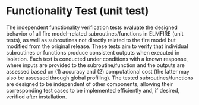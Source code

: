 # Functionality Test (unit test)

The independent functionality verification tests evaluate the designed behavior of all fire model–related subroutines/functions in ELMFIRE (unit tests), as well as subroutines not directly related to the fire model but modified from the original release. These tests aim to verify that individual subroutines or functions produce consistent outputs when executed in isolation. Each test is conducted under conditions with a known response, where inputs are provided to the subroutine/function and the outputs are assessed based on (1) accuracy and (2) computational cost (the latter may also be assessed through global profiling). The tested subroutines/functions are designed to be independent of other components, allowing their corresponding test cases to be implemented efficiently and, if desired, verified after installation. 